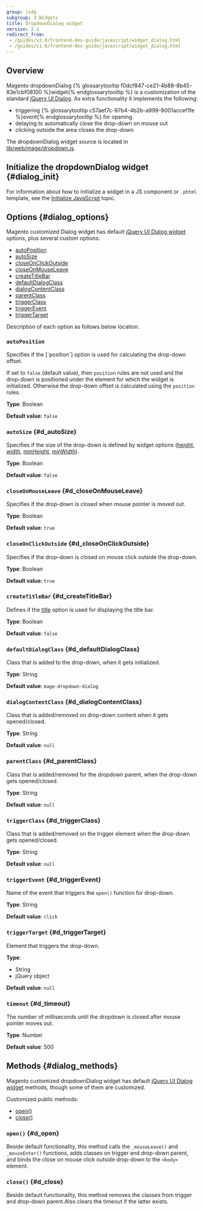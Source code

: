 ```yaml
---
group: jsdg
subgroup: 3_Widgets
title: DropdownDialog widget
version: 2.1
redirect_from:
 - /guides/v2.0/frontend-dev-guide/javascript/widget_dialog.html
 - /guides/v1.0/frontend-dev-guide/javascript/widget_dialog.html
---
```

## Overview

Magento dropdownDialog {% glossarytooltip f0dcf847-ce21-4b88-8b45-83e1cbf08100 %}widget{% endglossarytooltip %} is a customization of the standard <a href="http://api.jqueryui.com/dialog/" target="_blank">jQuery UI Dialog</a>. As extra functionality it implements the following:
-   triggering {% glossarytooltip c57aef7c-97b4-4b2b-a999-8001accef1fe %}event{% endglossarytooltip %} for opening
-   delaying to automatically close the drop-down on mouse out
-   clicking outside the area closes the drop-down

The dropdownDialog widget source is located in [lib/web/mage/dropdown.js].

## Initialize the dropdownDialog widget {#dialog_init}

For information about how to initialize a widget in a JS component or `.phtml` template, see the [Initialize JavaScript] topic.

## Options {#dialog_options}
 
Magento customized Dialog widget has default <a href="http://api.jqueryui.com/dialog/" target="_blank">jQuery UI Dialog widget</a> options, plus several custom options:
-   [autoPosition](#d_autoPosition)
-   [autoSize](#d_autoSize)
-   [closeOnClickOutside](#d_closeOnClickOutside)
-   [closeOnMouseLeave](#d_closeOnMouseLeave)
-   [createTitleBar](#d_createTitleBar)
-   [defaultDialogClass](#d_defaultDialogClass)
-   [dialogContentClass](#d_dialogContentClass)
-   [parentClass](#d_parentClass)
-   [triggerClass](#d_triggerClass)
-   [triggerEvent](#d_triggerEvent)
-   [triggerTarget](#d_triggerTarget)

Description of each option as follows below location.

<h3 id="d_autoPosition"><code>autoPosition</code></h3>
Specifies if the [`position`] option is used for calculating the drop-down offset. 

If set to `false` (default value), then `position` rules are not used and the drop-down is positioned under the element for which the widget is initialized. Otherwise the drop-down offset is calculated using the `position` rules.  

**Type**: Boolean

**Default value**: `false`


### `autoSize` {#d_autoSize}

Specifies if the size of the drop-down is defined by widget options ([height], [width], [minHeight], [minWidth]).

**Type**: Boolean

**Default value**: `false`


### `closeOnMouseLeave` {#d_closeOnMouseLeave}
Specifies if the drop-down is closed when mouse pointer is moved out.

**Type**: Boolean

**Default value**: `true`

### `closeOnClickOutside` {#d_closeOnClickOutside}
Specifies if the drop-down is closed on mouse click outside the drop-down.

**Type**: Boolean

**Default value**: `true`

### `createTitleBar` {#d_createTitleBar}
Defines if the [title] option is used for displaying the title bar.

**Type**: Boolean

**Default value**: `false`

### `defaultDialogClass` {#d_defaultDialogClass}
Class that is added to the drop-down, when it gets initialized.


**Type**: String

**Default value**: `mage-dropdown-dialog`

### `dialogContentClass` {#d_dialogContentClass}
Class that is added/removed on drop-down content when it gets opened/closed.

**Type**: String

**Default value**: `null`

### `parentClass` {#d_parentClass}
Class that is added/removed for the dropdown parent, when the drop-down gets opened/closed.

**Type**: String

**Default value**: `null`

### `triggerClass` {#d_triggerClass}
Class that is added/removed on the trigger element when the drop-down gets opened/closed.

**Type**: String

**Default value**: `null`

### `triggerEvent` {#d_triggerEvent}
Name of the event that triggers the `open()` function for drop-down.

**Type**: String

**Default value**: `click`


### `triggerTarget` {#d_triggerTarget}
Element that triggers the drop-down.

**Type**: 

- String
- jQuery object

**Default value**: `null`


### `timeout` {#d_timeout}
The number of milliseconds until the dropdown is closed after mouse pointer moves out.

**Type**: Number

**Default value**: 500

## Methods {#dialog_methods}

Magento customized dropdownDialog widget has default [jQuery UI Dialog widget] methods, though some of them are customized. 


Customized public methods:
-   [open()](#d_open)
-   [close()](#d_close)

### `open()` {#d_open}
Beside default functionality, this method calls the `_mouseLeave()` and `_mouseEnter()` functions, adds classes on trigger and drop-down parent, and binds the close on mouse click outside drop-down to the `<body>` element.

### `close()` {#d_close}
Beside default functionality, this method removes the classes from trigger and drop-down parent.Also clears the timeout if the latter exists.

[lib/web/mage/dropdown.js]: %7B%7B%20site.mage2000url%20%7D%7Dlib/web/mage/dropdown.js
[Initialize JavaScript]: %7B%7B%20page.baseurl%20%7D%7D/javascript-dev-guide/javascript/js_init.html
[`position`]: http://api.jqueryui.com/dialog/#option-position
[height]: http://api.jqueryui.com/dialog/#option-height
[width]: http://api.jqueryui.com/dialog/#option-width
[minHeight]: http://api.jqueryui.com/dialog/#option-minHeight
[minWidth]: http://api.jqueryui.com/dialog/#option-minWidth
[title]: http://api.jqueryui.com/dialog/#option-title
[jQuery UI Dialog widget]: http://api.jqueryui.com/dialog/
